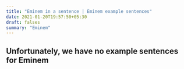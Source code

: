 ```yaml
---
title: "Eminem in a sentence | Eminem example sentences"
date: 2021-01-20T19:57:50+05:30
draft: falses
summary: "Eminem"
---
```

## Unfortunately, we have no example sentences for Eminem                 
